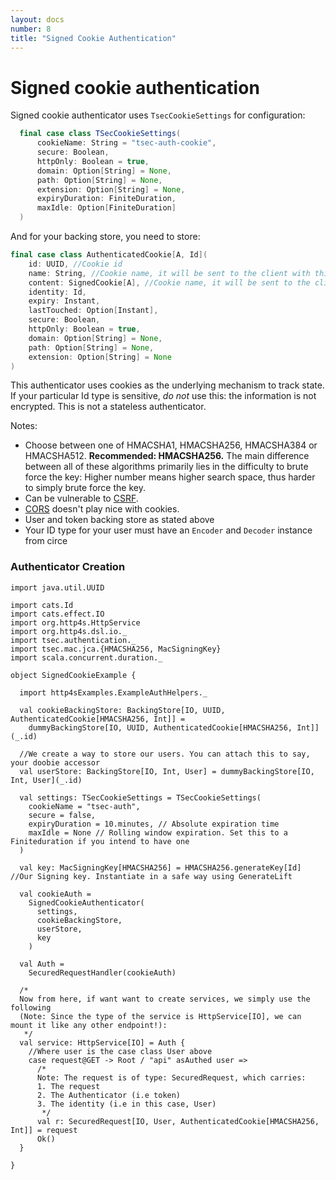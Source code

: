 ```yaml
---
layout: docs
number: 8
title: "Signed Cookie Authentication"
---
```

# Signed cookie authentication

Signed cookie authenticator uses `TsecCookieSettings` for configuration:

```scala
  final case class TSecCookieSettings(
      cookieName: String = "tsec-auth-cookie",
      secure: Boolean,
      httpOnly: Boolean = true,
      domain: Option[String] = None,
      path: Option[String] = None,
      extension: Option[String] = None,
      expiryDuration: FiniteDuration,
      maxIdle: Option[FiniteDuration]
  )
```

And for your backing store, you need to store:

```scala
final case class AuthenticatedCookie[A, Id](
    id: UUID, //Cookie id
    name: String, //Cookie name, it will be sent to the client with this name
    content: SignedCookie[A], //Cookie name, it will be sent to the client with this name
    identity: Id,
    expiry: Instant,
    lastTouched: Option[Instant],
    secure: Boolean,
    httpOnly: Boolean = true,
    domain: Option[String] = None,
    path: Option[String] = None,
    extension: Option[String] = None
)
```

This authenticator uses cookies as the underlying mechanism to track state. If your particular Id type is sensitive,
_do not_ use this: the information is not encrypted. This is not a stateless authenticator.

Notes:
* Choose between one of HMACSHA1, HMACSHA256, HMACSHA384 or HMACSHA512. **Recommended: HMACSHA256.** The main difference between
all of these algorithms primarily lies in the difficulty to brute force the key: Higher number means higher search space, thus
harder to simply brute force the key.
* Can be vulnerable to [CSRF](https://en.wikipedia.org/wiki/Cross-site_request_forgery).
* [CORS](https://en.wikipedia.org/wiki/Cross-origin_resource_sharing) doesn't play nice with cookies.
* User and token backing store as stated above
* Your ID type for your user must have an `Encoder` and `Decoder` instance from circe

### Authenticator Creation

```tut:silent
import java.util.UUID

import cats.Id
import cats.effect.IO
import org.http4s.HttpService
import org.http4s.dsl.io._
import tsec.authentication._
import tsec.mac.jca.{HMACSHA256, MacSigningKey}
import scala.concurrent.duration._

object SignedCookieExample {

  import http4sExamples.ExampleAuthHelpers._

  val cookieBackingStore: BackingStore[IO, UUID, AuthenticatedCookie[HMACSHA256, Int]] =
    dummyBackingStore[IO, UUID, AuthenticatedCookie[HMACSHA256, Int]](_.id)

  //We create a way to store our users. You can attach this to say, your doobie accessor
  val userStore: BackingStore[IO, Int, User] = dummyBackingStore[IO, Int, User](_.id)

  val settings: TSecCookieSettings = TSecCookieSettings(
    cookieName = "tsec-auth",
    secure = false,
    expiryDuration = 10.minutes, // Absolute expiration time
    maxIdle = None // Rolling window expiration. Set this to a Finiteduration if you intend to have one
  )

  val key: MacSigningKey[HMACSHA256] = HMACSHA256.generateKey[Id] //Our Signing key. Instantiate in a safe way using GenerateLift

  val cookieAuth =
    SignedCookieAuthenticator(
      settings,
      cookieBackingStore,
      userStore,
      key
    )

  val Auth =
    SecuredRequestHandler(cookieAuth)

  /*
  Now from here, if want want to create services, we simply use the following
  (Note: Since the type of the service is HttpService[IO], we can mount it like any other endpoint!):
   */
  val service: HttpService[IO] = Auth {
    //Where user is the case class User above
    case request@GET -> Root / "api" asAuthed user =>
      /*
      Note: The request is of type: SecuredRequest, which carries:
      1. The request
      2. The Authenticator (i.e token)
      3. The identity (i.e in this case, User)
       */
      val r: SecuredRequest[IO, User, AuthenticatedCookie[HMACSHA256, Int]] = request
      Ok()
  }

}
```